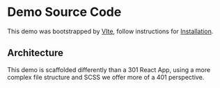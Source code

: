 # Demo Source Code

This demo was bootstrapped by [VIte](https://vitejs.dev/guide/), follow instructions for [Installation](../../facilitator/DEMO.md).

## Architecture

This demo is scaffolded differently than a 301 React App, using a more complex file structure and SCSS we offer more of a 401 perspective.
